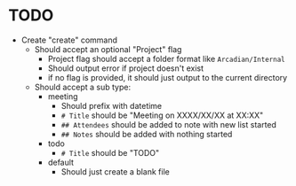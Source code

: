 # TODO

- Create "create" command
  - Should accept an optional "Project" flag
    - Project flag should accept a folder format like `Arcadian/Internal`
    - Should output error if project doesn't exist
    - if no flag is provided, it should just output to the current directory
  - Should accept a sub type:
    - meeting
      - Should prefix with datetime
      - `# Title` should be "Meeting on XXXX/XX/XX at XX:XX"
      - `## Attendees` should be added to note with new list started
      - `## Notes` should be added with nothing started
    - todo
      - `# Title` should be "TODO"
    - default
      - Should just create a blank file
